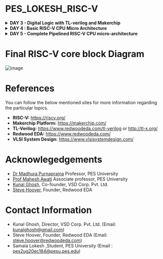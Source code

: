 # PES_LOKESH_RISC-V
<details>

<summary><b> DAY 3 - Digital Logic with TL-verilog and Makerchip </b></summary>

+ Combinational logic in TL-Verilog using Makerchip
  - Welcome
  - Introduction To Logic Gates
  - Basic Mux Implementation And Introduction To Makerchip
  - Labs For Combinational Logic
+ Sequential logic
  - Introduction To Sequential Logic And Counter Lab
  - Sequential Calculator Lab
+ Pipelined logic
  - Pipelined Logic And Re-Timing
  - Pipeline Logic Advantages And Demo In Platform
  - Lab On Error Conditions Within Computation Pipeline
  - Lab On 2-Cycle Calculator
+ Validity
  - Introduction To Validity And Its Advantages
  - Lab On Validity And Valid When Condition
  - Lab To Compute Total Distance
  - Lab on 2-cycle Calculator with Validity
  - Calulator Single Value Memory Lab
+ Wrap-up
  - Introduction To Hierarchy Concept
  
<details>

<summary><b> LAB WORK </b></summary> 

### Combinational logic in TL-Verilog using Makerchip
Refer to the github repository [https://github.com/stevehoover/RISC-V_MYTH_Workshop](https://github.com/stevehoover/RISC-V_MYTH_Workshop) for the preceding labs.

The basic logic gates are NOT, AND, OR, XOR, NAND, NOR and XNOR. These can be used to make all combinational logic circuits. 
![CL](https://github.com/Lo-kesh4/PES_LOKESH_RISC-V/assets/131575546/35c2e7a0-dd4b-44da-9b35-3dc9e4df6b45)


For example a mulitplexer or a mux. We can implement it using a ternary operator in verilog.
Go to [makerchip.com](https://myth.makerchip.com/) and launch the makerchip ide.

+ Getting used to the makerchip platform

  ![1](https://github.com/Lo-kesh4/PES_LOKESH_RISC-V/assets/131575546/e8e8e77a-c264-4f2a-a561-2a0cb3b362a1)

  
+ Inverter.
  A) Inverter
     1. Open "Examples" (under "Tutorials").
     2. Load "Default Template".
     3. Make an inverter.
        On line 16, in place of: //...
        (Preserve 3-space indentation, no tabs)
        type:
        ```$out = $in1;```
     4. Compile ("E" menu) & Explore
  ![inv](https://github.com/Lo-kesh4/PES_LOKESH_RISC-V/assets/131575546/b12da6bd-8c13-4937-8264-39ad03935298)

+ Vector
  $out[4:0] creates a “vector” of 5 bits.
  Arithmetic operators operate on vectors as binary numbers.
  1.Try:
  ```$out[4:0] = $in1[3:0] + $in2[3:0];```
  
  ![Vector](https://github.com/Lo-kesh4/PES_LOKESH_RISC-V/assets/131575546/cadf2a27-1422-4f11-9725-272a5d96601b)

+ MUX
  
  ![sel](https://github.com/Lo-kesh4/PES_LOKESH_RISC-V/assets/131575546/29fa2d17-611d-4bb9-9e46-41ec4eda9be7)

####  Combinational calculator
  1. Implement this.
  2. Use:
        ```$val1[31:0] = $rand1[3:0] ;```
        ```$val2[31:0] = $rand2[3:0] ;```
        for inputs to keep values small.
  4. We’ll return to this, so “Save as new project”, bookmark, and open a new Makerchip IDE in a new tab.

  ![calu](https://github.com/Lo-kesh4/PES_LOKESH_RISC-V/assets/131575546/169da563-c02f-4e9d-8447-d03b097a1935)


#### Sequential Logic
Sequential logic is sequenced by a clock signal. The circuit is constructed to enter a known state in response to a reset signal. The sequential circuit in its entirety can be viewed as a state machine.

+ Fibonacci series
  ![Screenshot from 2023-10-12 11-18-28](https://github.com/Lo-kesh4/PES_LOKESH_RISC-V/assets/131575546/b992d6b5-c959-4213-9774-43d5027f9640)

+ Counter
  ![image](https://github.com/Lo-kesh4/PES_LOKESH_RISC-V/assets/131575546/137b90b7-c9c2-4d64-9ec6-6afa1b16c061)

  
  ![image](https://github.com/Lo-kesh4/PES_LOKESH_RISC-V/assets/131575546/a72ddd80-13fc-4cd5-89ad-772772a0cf6c)
  ![image](https://github.com/Lo-kesh4/PES_LOKESH_RISC-V/assets/131575546/84ffd54e-27e9-4167-8cdc-4afc171d4d9b)

####  Sequential Calculator
  A real calculator remembers the last result, and uses it for the next calculation.
  1. Return to the calculator.
  2. Update the calculator to perform a new calculation each cycle where
     ```$val1[31:0] ```= the result of the previous calculation.
  3. Reset $out to zero.
  4. Copy code and save outside of Makerchip (just to be safe).
     
  ![image](https://github.com/Lo-kesh4/PES_LOKESH_RISC-V/assets/131575546/d8d33754-ccf7-468f-9ce3-844191343d87)

  ![image](https://github.com/Lo-kesh4/PES_LOKESH_RISC-V/assets/131575546/929ac455-1738-448e-b5f1-061fa184eadd)

+ A Simple Pipeline through Pythogoren 
  ![image](https://github.com/Lo-kesh4/PES_LOKESH_RISC-V/assets/131575546/75924b35-6615-4778-bd30-69e7367d2238)

## Identifiers and Types
   Type of an identifier determined by symbol prefix and case/delimitation style.
   
   First token must start with two alpha chars. These determine delimitation style
   1. ```$lower_case```: pipe signal
   2. ```$CamelCase```: state signal (technically, this is “Pascal case”)
   3. ```$UPPER_CASE```: keyword signal
      
  Numbers end tokens (after alphas)
   1. ```$base64_value```: good
   2. ```$bad_name_5```: bad
      
  Numeric identifiers
  1. ```>>1```: ahead by 1
     
+ Fibonacci Series in a Pipeline
  
  ![image](https://github.com/Lo-kesh4/PES_LOKESH_RISC-V/assets/131575546/2578382d-161f-4c6a-bfaf-11f386594532)

  ```
  |fib
         @1
            $num[31:0] = *reset ? 1 : (>>1$num + >>2$num);
  ```
  ![image](https://github.com/Lo-kesh4/PES_LOKESH_RISC-V/assets/131575546/efe5d404-6d5a-4a13-a5ee-bc44bb7e7bc6)

  Pipline
  
  ![image](https://github.com/Lo-kesh4/PES_LOKESH_RISC-V/assets/131575546/d9b0bda7-7840-4f3e-bed2-e9c900e65811)
  
  which ORs together (||) various error conditions that can occur within a computation pipeline.
  
####  Counter and Calculator in Pipeline
  1. Put calculator and counter in stage @1 of a |calc pipeline.
  2. Check log, diagram, and waveform.
  3. Confirm save.
  Note:1. The ```$reset = *reset``` expression should be moved under the pipeline and pipestage as well.
       2. At this point, be sure to use the Calculator Starter Code from the github repo(stevehoover).
     
  ![image](https://github.com/Lo-kesh4/PES_LOKESH_RISC-V/assets/131575546/8db6e546-b4c1-4a24-b493-16e412dfa6f8)


#### Cycle Calculator
  At high frequency, we might need to calculate every other cycle.
  1. Change alignment of $out (to calculate every other cycle).
  2. Change counter to single-bit (to indicate every other cycle).
  3. Connect $valid (to clear alternate outputs).
  4. Retime mux to @2 (to ease timing; no functional change).
  5. Verify behavior in waveform.
  6. Save.
     
  ![image](https://github.com/Lo-kesh4/PES_LOKESH_RISC-V/assets/131575546/8753b18a-e64c-4827-8a6f-b8e675feca49)

![image](https://github.com/Lo-kesh4/PES_LOKESH_RISC-V/assets/131575546/acde37fa-4fb3-4649-906f-969230733411)

## Validity 
Validity provides:
  + Easier debug
  + Cleaner design
  + Better error checking
  + Automated clock gating
#### Clock Gating
Motivation: 
  + Clock signals are distributed to EVERY flip-flop.
  + Clocks toggle twice per cycle.
  + This consumes power.
    
Clock gating avoids toggling clock signals.

TL-Verilog can produce fine-grained gating (or enables).

#### Total Distance (Makerchip walkthrough)

  ![image](https://github.com/Lo-kesh4/PES_LOKESH_RISC-V/assets/131575546/03f2b167-e9f3-4d5b-ad58-b677a859a786)

![image](https://github.com/Lo-kesh4/PES_LOKESH_RISC-V/assets/131575546/485d9c01-7ef4-434f-9aa3-6219063c6b8b)

### 2-Cycle Calculator with Validity
  
  1. Use:
        $valid_or_reset = $valid || $reset;
     as a when condition for calculation instead of zeroing $out.

     ![image](https://github.com/Lo-kesh4/PES_LOKESH_RISC-V/assets/131575546/335d2653-0007-4cb8-bb24-e0d5da9966fe)

![image](https://github.com/Lo-kesh4/PES_LOKESH_RISC-V/assets/131575546/d5f83e77-d74b-4abf-85f4-b87f9f395a35)

### Calculator with Single-Value Memory
  Calculators support “mem” and “recall”, to remember and recall a value.
  1. Extend $op to 3 bits.
  2. Verify behavior in waveform.
  3. Add memory MUX.
  4. Select recall value in output MUX.
      
  ![image](https://github.com/Lo-kesh4/PES_LOKESH_RISC-V/assets/131575546/5857f39b-d5ba-4eaa-804d-aedb64c308c8)

![image](https://github.com/Lo-kesh4/PES_LOKESH_RISC-V/assets/131575546/5637ca20-c356-4da2-9f01-11157332b6a8)

</details>
</details>
<details>

<summary><b> DAY 4 : Basic RISC-V CPU Micro Architecture </b></summary>

+ Introduction to Simple RISC-V Micro-architecture
  - Micro-architecture of Single Cycle RISC-V CPU
  - Starting Point Code for RISC-V Labs Part-1
  - Starting Point Code for RISC-V Labs Part-2
+ Fetch and decode
  - Implementation Plan and Lab for PC
  - Lab For Instruction Fetch Logic
  - Lab For RV Instruction Types IRSBJU Decode Logic
  - Lab For Instruction Immediate Decode Logic For RV-ISBUJ
  - Lab To Decode other Fields of Instructions For RV-ISBUJ
  - Lab To Decode Instruction Field Based on Instr Type RV-ISBUJ
  - Lab To Decode Individual Instruction
+ RISC-V control logic
  - Lab For Register File Read Part-1
  - Lab For Register File Read Part-2
  - Lab For ALU Operations For add/addi
  - Lab For Register File Write
  - Concept of Array And Register File Details
  - Lab For Implementing Branch Instructions
  - Lab For Completing Branch Instruction Implementation
  - Lab To Create Simple Testbench

<details>

<summary><b> LAB WORK </b></summary>
### Introduction to Simple RISC-V Micro-architecture

![image](https://github.com/Lo-kesh4/PES_LOKESH_RISC-V/assets/131575546/f047327a-90a8-4235-b357-a355fabb1d60)

### Implementation Plan

![image](https://github.com/Lo-kesh4/PES_LOKESH_RISC-V/assets/131575546/8d4206c6-1eee-4e77-80f7-9520e23bc231)


The **program counter** is a pointer to the instruction memory. The output of the **instruction memory** is the memory itself which we decode using the **decode block**. Decoding gives us Rs, Rd and immediate values. These are operated on using the **ALU**. **Data memory** is also present for read and write operations.

For the consecutive labs, we will use the "RISC-V lab starting point code" from [https://github.com/stevehoover/RISC-V_MYTH_Workshop](https://github.com/stevehoover/RISC-V_MYTH_Workshop). 

Use the following links : [risc-v-starting-code-1](https://myth.makerchip.com/sandbox?code_url=https:%2F%2Fraw.githubusercontent.com%2Fstevehoover%2FRISC-V_MYTH_Workshop%2Fmaster%2Frisc-v_shell.tlv#)

#### Risc-V-Starting Code
![image](https://github.com/Lo-kesh4/PES_LOKESH_RISC-V/assets/131575546/bcb5d217-10cc-4767-8334-5ec1eb234f2d)

Review code containing (or including):
1. A simple RISC-V assembler.
2. An instruction memory containing the sum 1..9 test program.
3. Commented code for register ﬁle and memory.
4. Visualization.

#### 1. Program Counter

![image](https://github.com/Lo-kesh4/PES_LOKESH_RISC-V/assets/131575546/00f80722-ee0e-4b52-ae7d-d10a22ecade7)

Reset $pc[31:0] to 0 if previous instruction was a “reset instruction” (>>1$reset), and increment by 1 instruction (32’d4 bytes) thereafter. (We’ll add branch support later.)

![image](https://github.com/Lo-kesh4/PES_LOKESH_RISC-V/assets/131575546/a3d80be9-1b6f-4f20-8a83-b42a2aad5c3e)

Check PC value in simulation and conﬁrm save. PC’s after reset should be 0, 4, 8, ...

#### 2. Instruction Fetch

1. Uncomment //m4+imem(@1), and //m4+cpu_viz(@4) compile, and observe log errors.
2. ```imem```expects inputs:
    + In: ```$imem_rd_en``` (read enable)
    + In: ```$imem_rd_addr [M4_IMEM_INDEX_CNT-1:0]``` and provides output:
    + Out: ```$imem_rd_data[31:0]```
![image](https://github.com/Lo-kesh4/PES_LOKESH_RISC-V/assets/131575546/a16ee32d-df5a-4b40-8ef4-b3b3b01968c9)

3. Connect imem interface to read into ```$instr[31:0]``` addressed by ```$pc[M4_IMEM_INDEX_CNT+1:2]``` enabled every cycle after reset.
4. Check ```$instr``` in simulation and conﬁrm save.

![image](https://github.com/Lo-kesh4/PES_LOKESH_RISC-V/assets/131575546/e35ca3cb-4628-47eb-96b7-369ebef269d4)

#### 3. Instruction Decode

![image](https://github.com/Lo-kesh4/PES_LOKESH_RISC-V/assets/131575546/515cded5-aa44-4c24-a0eb-8ba817e83103)

#### 4. Instruction Decode with Validity

![image](https://github.com/Lo-kesh4/PES_LOKESH_RISC-V/assets/131575546/a4d5e7a3-09dc-441e-a67c-18daa412754f)

#### 5. Individual Instruction decode

![image](https://github.com/Lo-kesh4/PES_LOKESH_RISC-V/assets/131575546/59abdfef-35a5-4182-98cc-e0ef8526d0c8)


#### 6. Register file read

![image](https://github.com/Lo-kesh4/PES_LOKESH_RISC-V/assets/131575546/f0d91b95-95ee-4f61-81e8-f28a7ac6727a)

#### 7. Arthemetic Logic Unit

![image](https://github.com/Lo-kesh4/PES_LOKESH_RISC-V/assets/131575546/845da358-3d72-4b6a-83e5-864bcbd17c3e)

#### 8. Register File Write

![image](https://github.com/Lo-kesh4/PES_LOKESH_RISC-V/assets/131575546/f1104fec-cebe-4ad3-b628-cb0aa8b248c5)

#### 9. Branch Instructions

![image](https://github.com/Lo-kesh4/PES_LOKESH_RISC-V/assets/131575546/3a2ffd40-8cdd-49dc-bfe7-6cf12647c1ea)

#### 10. Testbench to check functionality

![image](https://github.com/Lo-kesh4/PES_LOKESH_RISC-V/assets/131575546/d583ec38-60f8-4043-b9ed-d153377ed277)


</details>
</details>
<details>

<summary><b> DAY 5 - Complete Pipelined RISC-V CPU micro-architecture </b></summary>

+ Pipelining the CPU
  - Introduction To Control Flow Hazard And Read After Write Hazard
  - Lab To Create 3-Cycle Valid Signal
  - Lab To Code 3-Cycle RISC-V To Take Care Of Invalid Cycles
  - Lab To Modify 3-Cycle RISC-V To Distribute Logic
+ Solutions to Pipeline Hazards
  - Lab For Register File Bypass To Address Rd-After-Wr Hazard
  - Lab For Branches To Correct The Branch Target Path
  - Lab To Complete Instruction Decode Except Fence, Ecall, Ebreak
  - Lab To Code Complete ALU
+ Load/Store Instructions and Completing RISC-V CPU
  - Introduction To Load Store Instructions And Lab To Redirect Loads
  - Lab To Load Data From Memory To Register File
  - Lab To Instantiate Data Memory To The CPU
  - Lab To Add Stores And Loads To The Test Program
  - Lab To Add Control Logic For Jump Instructions
  - Wrap Up

<details>
<summary><b> Lab Work </b></summary>
  
#### 3-Cycle Valid Signal

![image](https://github.com/Lo-kesh4/PES_LOKESH_RISC-V/assets/131575546/4504c886-e583-4588-93d8-21b8a9f3f9a6)

#### 3-cycle RISC-V to Distribute Logic

![image](https://github.com/Lo-kesh4/PES_LOKESH_RISC-V/assets/131575546/2e9afb5f-71be-4010-b5cd-552bc8438cc0)

#### Register File Bypass

![image](https://github.com/Lo-kesh4/PES_LOKESH_RISC-V/assets/131575546/8e861210-965a-43f3-94a9-8681fecc911f)

#### Complete Instruction Decode

![image](https://github.com/Lo-kesh4/PES_LOKESH_RISC-V/assets/131575546/db257e80-f083-48e6-b613-7faa5db0e285)

#### Complete ALU

![image](https://github.com/Lo-kesh4/PES_LOKESH_RISC-V/assets/131575546/240d2262-0123-43e0-957b-7f71e7a71b9d)


## Load & Store Instructions and Completing RISC-V CPU

![image](https://github.com/Lo-kesh4/PES_LOKESH_RISC-V/assets/131575546/979d3d4d-5107-4926-b39a-960178142798)

#### Redirect Loads

![image](https://github.com/Lo-kesh4/PES_LOKESH_RISC-V/assets/131575546/f2f20a8f-dca7-4ce5-95a7-6809bb4472ef)

#### Load Data From Memory to Register File

![image](https://github.com/Lo-kesh4/PES_LOKESH_RISC-V/assets/131575546/1372372a-da67-458d-af15-38e89217656c)

#### Instantiate Data Memory to CPU

In addition to all of these, we also have a Memory file for which we have load and store instructions. The Store instruction is going to write a value fetched from the register file into the memory. The Load instruction is going to access the memory, take the value from it and them load it into the register file.

![image](https://github.com/Lo-kesh4/PES_LOKESH_RISC-V/assets/131575546/b7ea5e68-a9f6-43cb-8afd-fb016bec47e0)

#### Jump Instructions

![image](https://github.com/Lo-kesh4/PES_LOKESH_RISC-V/assets/131575546/e3e087d6-4269-4ac8-aeb0-02c2252bcc5f)

## Wrap up
### Final RISC-V CPU Core Implementation

![image](https://github.com/Lo-kesh4/PES_LOKESH_RISC-V/assets/131575546/e69f11d3-bf13-422a-b5aa-4718daae9a53)


</details>
</details>

# Final RISC-V core block Diagram

![image](https://github.com/Lo-kesh4/PES_LOKESH_RISC-V/assets/131575546/2610aa3e-2fed-4a98-acb4-ebaad0f6685c)

# References

You can follow the below mentioned sites for more information regarding the particular topics.

- **RISC-V:** https://riscv.org/
- **Makerchip Platform:** https://makerchip.com/
- **TL-Verilog:** https://www.redwoodeda.com/tl-verilog  or http://tl-x.org/
- **Redwood EDA:** https://www.redwoodeda.com/
- **VLSI System Design:** https://www.vlsisystemdesign.com/

# Acknowlegedgements

- [Dr Madhura Purnaprajna](https://in.linkedin.com/in/madhurapurnaprajna) Professor, PES University
- [Prof Mahesh Awati](https://in.linkedin.com/in/mahesh-awati-4423538b) Associate professor, PES University
- [Kunal Ghosh](https://github.com/kunalg123), Co-founder, VSD Corp. Pvt. Ltd.
- [Steve Hoover](https://github.com/stevehoover), Founder, Redwood EDA

# Contact Information

- Kunal Ghosh, Director, VSD Corp. Pvt. Ltd. (Email: kunalghosh@gmail.com)
- Steve Hoover, Founder, Redwood EDA (Email: steve.hoover@redwoodeda.com)
- Samala Lokesh ,Student, PES University (Email : pes2ug20ec184@pesu.pes.edu)


